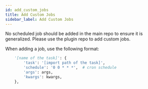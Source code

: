 ```yaml
---
id: add_custom_jobs
title: Add Custom Jobs
sidebar_label: Add Custom Jobs
---
```


No scheduled job should be added in the main repo to ensure it is generalized.
Please use the plugin repo to add custom jobs.

When adding a job, use the following format:

```py
    '[name of the task]': {
        'task': '[import path of the task]',
        'schedule': '0 0 * * *',  # cron schedule
        'args': args,
        'kwargs': kwargs,
    },
```
